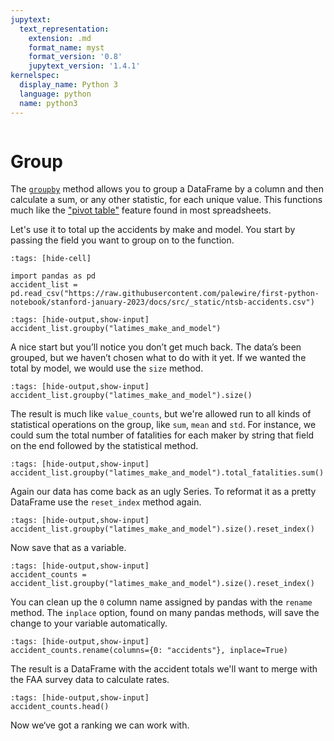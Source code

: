 ```yaml
---
jupytext:
  text_representation:
    extension: .md
    format_name: myst
    format_version: '0.8'
    jupytext_version: '1.4.1'
kernelspec:
  display_name: Python 3
  language: python
  name: python3
---
```


```{include} ./_templates/nav.html
```

# Group

The [`groupby`](https://pandas.pydata.org/pandas-docs/stable/reference/api/pandas.DataFrame.groupby.html) method allows you to group a DataFrame by a column and then calculate a sum, or any other statistic, for each unique value. This functions much like the ["pivot table"](https://en.wikipedia.org/wiki/Pivot_table) feature found in most spreadsheets.

Let's use it to total up the accidents by make and model. You start by passing the field you want to group on to the function.

```{code-cell}
:tags: [hide-cell]

import pandas as pd
accident_list = pd.read_csv("https://raw.githubusercontent.com/palewire/first-python-notebook/stanford-january-2023/docs/src/_static/ntsb-accidents.csv")
```

```{code-cell}
:tags: [hide-output,show-input]
accident_list.groupby("latimes_make_and_model")
```

A nice start but you’ll notice you don’t get much back. The data’s been grouped, but we haven’t chosen what to do with it yet. If we wanted the total by model, we would use the `size` method.

```{code-cell}
:tags: [hide-output,show-input]
accident_list.groupby("latimes_make_and_model").size()
```

The result is much like `value_counts`, but we're allowed run to all kinds of statistical operations on the group, like `sum`, `mean` and `std`. For instance, we could sum the total number of fatalities for each maker by string that field on the end followed by the statistical method.

```{code-cell}
:tags: [hide-output,show-input]
accident_list.groupby("latimes_make_and_model").total_fatalities.sum()
```

Again our data has come back as an ugly Series. To reformat it as a pretty DataFrame use the `reset_index` method again.

```{code-cell}
:tags: [hide-output,show-input]
accident_list.groupby("latimes_make_and_model").size().reset_index()
```

Now save that as a variable.

```{code-cell}
:tags: [hide-output,show-input]
accident_counts = accident_list.groupby("latimes_make_and_model").size().reset_index()
```

You can clean up the `0` column name assigned by pandas with the `rename` method. The `inplace` option, found on many pandas methods, will save the change to your variable automatically.

```{code-cell}
:tags: [hide-output,show-input]
accident_counts.rename(columns={0: "accidents"}, inplace=True)
```

The result is a DataFrame with the accident totals we'll want to merge with the FAA survey data to calculate rates.

```{code-cell}
:tags: [hide-output,show-input]
accident_counts.head()
```

Now we‘ve got a ranking we can work with.